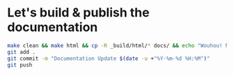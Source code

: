 # Let's build & publish the documentation

```sh
make clean && make html && cp -R _build/html/* docs/ && echo "Wouhou! New build moved to /docs!"
git add .
git commit -m "Documentation Update $(date -u +"%Y-%m-%d %H:%M")"
git push
```
